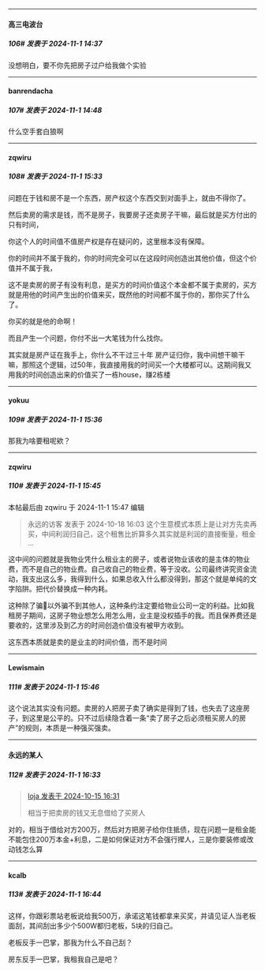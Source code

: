 ﻿
*****

####  高三电波台  
##### 106#       发表于 2024-11-1 14:37

没想明白，要不你先把房子过户给我做个实验


*****

####  banrendacha  
##### 107#       发表于 2024-11-1 14:48

什么空手套白狼啊


*****

####  zqwiru  
##### 108#       发表于 2024-11-1 15:33

问题在于钱和房不是一个东西，房产权这个东西交到对面手上，就由不得你了。

然后卖房的需求是钱，而不是房子，我要房子还卖房子干嘛，最后就是买方付出的只有时间，

你这个人的时间值不值房产权是存在疑问的，这里根本没有保障。

你的时间并不属于我的，你的时间完全可以在这段时间创造出其他价值，但这个价值并不属于我，

这不是卖房的房子有没有利息，是买方的时间价值这个本金都不属于卖房的，买方就是用他的时间产生出的价值来买，既然他的时间都不属于你的，那你买了什么了。

你买的就是他的命啊！

而且产生一个问题，你付不出一大笔钱为什么找你。

 其实就是房产证在我手上，你什么不干过三十年 房产证归你，我中间想干嘛干嘛，那照这个逻辑，过50年，我直接用我的时间买一个大楼都可以。这期间我又用我的时间创造出来的价值买了一栋house，赚2栋楼


*****

####  yokuu  
##### 109#       发表于 2024-11-1 15:36

那我为啥要租呢欸？


*****

####  zqwiru  
##### 110#       发表于 2024-11-1 15:45

 本帖最后由 zqwiru 于 2024-11-1 15:47 编辑 
<blockquote>永远的访客 发表于 2024-10-18 16:03
这个生意模式本质上是让对方先卖再买，中间利润归自己，这个租售比折算多久其实就是利润的直接衡量，租金 ...</blockquote>

这中间的问题就是我物业凭什么租业主的房子，或者说物业该收的是主体的物业费，而不是自己的物业费。自己收自己的物业费，等于没收。公司最终讲究资金流动，我支出这么多，我得到什么，如果总收入什么都没得到，那这个就是单纯的文字陷阱。把代价替换成一种内耗。

这种除了骗🐖以外骗不到其他人，这种条约注定要给物业公司一定的利益。比如我租房子期间，这房子物业想怎么用怎么用，业主是没权插手的我。而且保养费还是要收的，这里涉及到乙方的时间创造价值没有被甲方收到。

这东西本质就是卖的是业主的时间价值，而不是时间

*****

####  Lewismain  
##### 111#       发表于 2024-11-1 15:46

这个说法其实没有问题。卖房的人把房子卖了确实是得到了钱，也失去了这座房子，到这里是公平的。只不过后续隐含着一条“卖了房子之后必须租买房人的房产”的规则，本质是一种强买强卖。


*****

####  永远的某人  
##### 112#       发表于 2024-11-1 16:33

<blockquote><a href="httphttps://bbs.saraba1st.com/2b/forum.php?mod=redirect&amp;goto=findpost&amp;pid=66457410&amp;ptid=2203248" target="_blank">loja 发表于 2024-10-15 16:31</a>

相当于把卖房的钱又无息借给了买房人</blockquote>
对的，相当于借给对方200万，然后对方把房子给你住抵债，现在问题一是租金能不能包住200万本金+利息，二是如何保证对方不会强行撵人，三是你要装修或改动钱怎么算


*****

####  kcalb  
##### 113#       发表于 2024-11-1 16:44

这样，你跟彩票站老板说给我500万，承诺这笔钱都拿来买奖，并请见证人当老板面刮，其间刮出多少个500W都归老板，5块的归自己。

老板反手一巴掌，那我为什么不自己刮？

房东反手一巴掌，我租我自己是吧？


